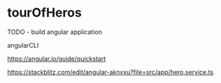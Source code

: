 # tourOfHeros

TODO - build angular application

angularCLI


https://angular.io/guide/quickstart


https://stackblitz.com/edit/angular-aknvxu?file=src/app/hero.service.ts

